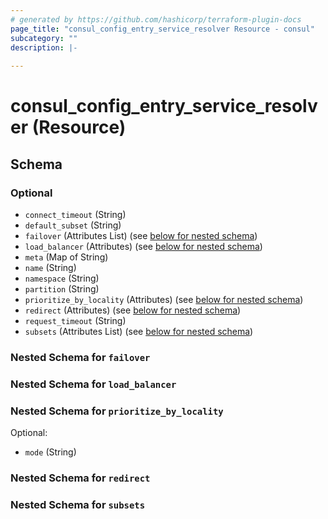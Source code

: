 ```yaml
---
# generated by https://github.com/hashicorp/terraform-plugin-docs
page_title: "consul_config_entry_service_resolver Resource - consul"
subcategory: ""
description: |-
  
---
```


# consul_config_entry_service_resolver (Resource)





<!-- schema generated by tfplugindocs -->
## Schema

### Optional

- `connect_timeout` (String)
- `default_subset` (String)
- `failover` (Attributes List) (see [below for nested schema](#nestedatt--failover))
- `load_balancer` (Attributes) (see [below for nested schema](#nestedatt--load_balancer))
- `meta` (Map of String)
- `name` (String)
- `namespace` (String)
- `partition` (String)
- `prioritize_by_locality` (Attributes) (see [below for nested schema](#nestedatt--prioritize_by_locality))
- `redirect` (Attributes) (see [below for nested schema](#nestedatt--redirect))
- `request_timeout` (String)
- `subsets` (Attributes List) (see [below for nested schema](#nestedatt--subsets))

<a id="nestedatt--failover"></a>
### Nested Schema for `failover`


<a id="nestedatt--load_balancer"></a>
### Nested Schema for `load_balancer`


<a id="nestedatt--prioritize_by_locality"></a>
### Nested Schema for `prioritize_by_locality`

Optional:

- `mode` (String)


<a id="nestedatt--redirect"></a>
### Nested Schema for `redirect`


<a id="nestedatt--subsets"></a>
### Nested Schema for `subsets`

